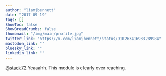 ```yaml
---
author: "liamjbennett"
date: "2017-09-19"
tags: []
ShowToc: false
ShowBreadCrumbs: false
thumbnail: "/img/main/profile.jpg"
twitter_link: "https://x.com/liamjbennett/status/910263416933289984"
mastodon_link: ""
bluesky_link: ""
linkedin_link: ""
---
```


[@stack72](https://x.com/stack72) Yeaaahh. This module is clearly over reaching.

